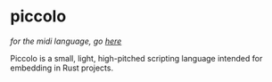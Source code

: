 
# piccolo

*for the midi language, go [here](https://github.com/cheezgi/clave)*

Piccolo is a small, light, high-pitched scripting language intended for
embedding in Rust projects.

